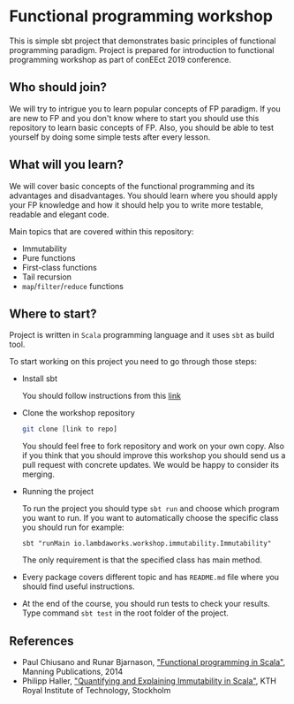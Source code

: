 # Functional programming workshop

This is simple sbt project that demonstrates basic principles of functional programming paradigm. 
Project is prepared for introduction to functional programming workshop as part of conEEct 2019 conference.

## Who should join?

We will try to intrigue you to learn popular concepts of FP paradigm. If you are new to FP and 
you don't know where to start you should use this repository to learn basic concepts of FP. 
Also, you should be able to test yourself by doing some simple tests after every lesson. 

## What will you learn?

We will cover basic concepts of the functional programming and its advantages and disadvantages. 
You should learn where you should apply your FP knowledge and how it should help you to write more testable,
readable and elegant code.

Main topics that are covered within this repository:
 - Immutability
 - Pure functions
 - First-class functions
 - Tail recursion
 - `map`/`filter`/`reduce` functions

## Where to start?

Project is written in `Scala` programming language and it uses `sbt` as build tool.
 
To start working on this project you need to go through those steps:
 - Install sbt
   
   You should follow instructions from this [link][sbt-install] 
 
 - Clone the workshop repository
 
   ```bash
   git clone [link to repo]
   ``` 
   
   You should feel free to fork repository and work on your own copy. Also if you think that you should improve
   this workshop you should send us a pull request with concrete updates. We would be happy to consider its merging.
    
 - Running the project
    
   To run the project you should type `sbt run` and choose which program you want to run. 
   If you want to automatically choose the specific class you should run for example:
   ```
   sbt "runMain io.lambdaworks.workshop.immutability.Immutability"
   ```
   
   The only requirement is that the specified class has main method.
   
 - Every package covers different topic and has `README.md` file where you should find useful instructions.
 - At the end of the course, you should run tests to check your results. Type command `sbt test` in the root folder of the project.
 
## References

 - Paul Chiusano and Runar Bjarnason, ["Functional programming in Scala"][fp-in-scala], Manning Publications, 2014
 - Philipp Haller, ["Quantifying and Explaining Immutability in Scala"][quantifying-immutability], KTH Royal Institute of Technology, Stockholm

[sbt-install]: https://www.scala-sbt.org/0.13/docs/Setup.html
[fp-in-scala]: https://github.com/awantik/scala-programming/blob/master/Manning%20Functional%20Programming%20in%20Scala%20(2015).pdf
[quantifying-immutability]: https://pdfs.semanticscholar.org/b0e3/1a7485b418ddecbfdb39a606c220beb3a1df.pdf
